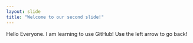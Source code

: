 ```yaml
---
layout: slide
title: "Welcome to our second slide!"
---
```

Hello Everyone. I am learning to use GitHub! 
Use the left arrow to go back!

